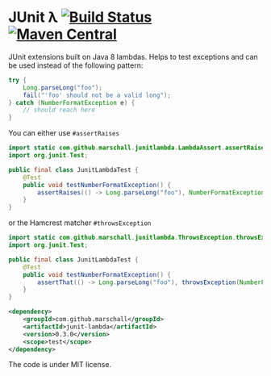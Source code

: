 JUnit λ [![Build Status](https://travis-ci.org/marschall/junit-lambda.png?branch=master)](https://travis-ci.org/marschall/junit-lambda) [![Maven Central](https://maven-badges.herokuapp.com/maven-central/cz.jirutka.rsql/rsql-parser/badge.svg)](https://maven-badges.herokuapp.com/maven-central/com.github.marschall/junit-lambda)
=======
JUnit extensions built on Java 8 lambdas. Helps to test exceptions and can be used instead of the following pattern:

```java
try {
    Long.parseLong("foo");
    fail("'foo' should not be a valid long");
} catch (NumberFormatException e) {
    // should reach here
}
```

You can either use `#assertRaises`

```java
import static com.github.marschall.junitlambda.LambdaAssert.assertRaises;
import org.junit.Test;

public final class JunitLambdaTest {
    @Test
    public void testNumberFormatException() {
        assertRaises(() -> Long.parseLong("foo"), NumberFormatException.class);
    }
}
```

or the Hamcrest matcher `#throwsException`


```java
import static com.github.marschall.junitlambda.ThrowsException.throwsException;
import org.junit.Test;

public final class JunitLambdaTest {
    @Test
    public void testNumberFormatException() {
        assertThat(() -> Long.parseLong("foo"), throwsException(NumberFormatException.class));
    }
}
```

```xml
<dependency>
    <groupId>com.github.marschall</groupId>
    <artifactId>junit-lambda</artifactId>
    <version>0.3.0</version>
    <scope>test</scope>
</dependency>
```

The code is under MIT license.



